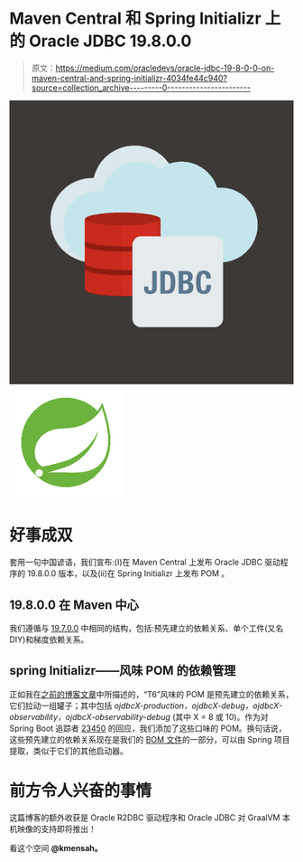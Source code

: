 # Maven Central 和 Spring Initializr 上的 Oracle JDBC 19.8.0.0

> 原文：<https://medium.com/oracledevs/oracle-jdbc-19-8-0-0-on-maven-central-and-spring-initializr-4034fe44c940?source=collection_archive---------0----------------------->

![](img/1823867997c06719495dd798788c16b5.png)![](img/8a10dfa72e6fcbc3145331c26ea3f4fc.png)

# 好事成双

套用一句中国谚语，我们宣布:(I)在 Maven Central 上发布 Oracle JDBC 驱动程序的 19.8.0.0 版本，以及(ii)在 Spring Initializr 上发布 POM 。

## 19.8.0.0 在 Maven 中心

我们遵循与 [19.7.0.0](https://www.oracle.com/database/technologies/maven-central-guide.html) 中相同的结构，包括:预先建立的依赖关系、单个工件(又名 DIY)和梯度依赖关系。

## spring Initializr——风味 POM 的依赖管理

正如我在[之前的博客文章](/oracledevs/your-own-way-oracle-jdbc-drivers-19-7-0-0-on-maven-central-9a7dbb648995)中所描述的，“T6”风味的 POM 是预先建立的依赖关系，它们拉动一组罐子；其中包括 *ojdbcX-production，ojdbcX-debug，ojdbcX-observability，ojdbcX-observability-debug* (其中 X = 8 或 10)。作为对 Spring Boot 追踪者 [23450](https://github.com/spring-projects/spring-boot/issues/23450) 的回应，我们添加了这些口味的 POM。换句话说，这些预先建立的依赖关系现在是我们的 [BOM 文件](https://repo1.maven.org/maven2/com/oracle/database/jdbc/ojdbc-bom/19.8.0.0/ojdbc-bom-19.8.0.0.pom)的一部分，可以由 Spring 项目提取，类似于它们的其他启动器。

# 前方令人兴奋的事情

这篇博客的额外收获是 Oracle R2DBC 驱动程序和 Oracle JDBC 对 GraalVM 本机映像的支持即将推出！

看这个空间 **@kmensah。**